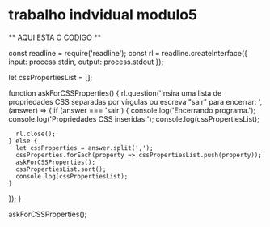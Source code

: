 # trabalho indvidual modulo5 
** AQUI ESTA O CODIGO **

const readline = require('readline');
const rl = readline.createInterface({
  input: process.stdin,
  output: process.stdout
});

let cssPropertiesList = [];

function askForCSSProperties() {
  rl.question('Insira uma lista de propriedades CSS separadas por vírgulas ou escreva "sair" para encerrar: ', (answer) => {
    if (answer === 'sair') {
      console.log('Encerrando programa.');
      console.log('Propriedades CSS inseridas:');
      console.log(cssPropertiesList);
      
      rl.close();
    } else {
      let cssProperties = answer.split(',');
      cssProperties.forEach(property => cssPropertiesList.push(property));
      askForCSSProperties();
      cssPropertiesList.sort();
      console.log(cssPropertiesList);
    }
  });
}

askForCSSProperties();
